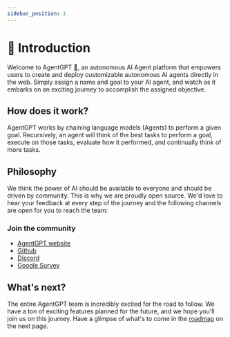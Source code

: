 ```yaml
---
sidebar_position: 1
---
```


# 🤖 Introduction
Welcome to AgentGPT 👋, an autonomous AI Agent platform that empowers users to create and deploy customizable autonomous AI agents directly in the web.
Simply assign a name and goal to your AI agent, and watch as it embarks on an exciting journey to accomplish the assigned objective.

## How does it work?
AgentGPT works by chaining language models (Agents) to perform a given goal. 
Recursively, an agent will think of the best tasks to perform a goal, execute on those tasks, evaluate how it performed, and continually think of more tasks.

## Philosophy
We think the power of AI should be available to everyone and should be driven by community.
This is why we are proudly open source. We'd love to hear your feedback at every step of the journey and the following channels are open for you to reach the team:

### Join the community
- [AgentGPT website](https://agentgpt.reworkd.ai/)
- [Github](https://github.com/reworkd/AgentGPT)
- [Discord](https://discord.gg/jdSBAnmdnY)
- [Google Survey](https://forms.gle/fjCo72hiYWZydJa1A)

## What's next?
The entire AgentGPT team is incredibly excited for the road to follow. 
We have a ton of exciting features planned for the future, and we hope you'll join us on this journey.
Have a glimpse of what's to come in the [roadmap](/docs/roadmap) on the next page.